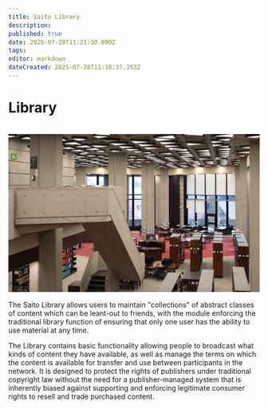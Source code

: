 ```yaml
---
title: Saito Library
description: 
published: true
date: 2025-07-28T11:21:30.690Z
tags: 
editor: markdown
dateCreated: 2025-07-28T11:18:37.353Z
---
```


# Library

<br />
<img src="/img/library.png" />

The Saito Library allows users to maintain "collections" of abstract classes of content which can be leant-out to friends, with the module enforcing the traditional library function of ensuring that only one user has the ability to use material at any time.

The Library contains basic functionality allowing people to broadcast what kinds of content they have available, as well as manage the terms on which the content is available for transfer and use between participants in the network. It is designed to protect the rights of publishers under traditional copyright law without the need for a publisher-managed system that is inherently biased against supporting and enforcing legitimate consumer rights to resell and trade purchased content.



